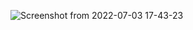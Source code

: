 ![Screenshot from 2022-07-03 17-43-23](https://user-images.githubusercontent.com/27627958/177047033-020213b8-1c88-4341-a493-fdd41d93175a.png)
